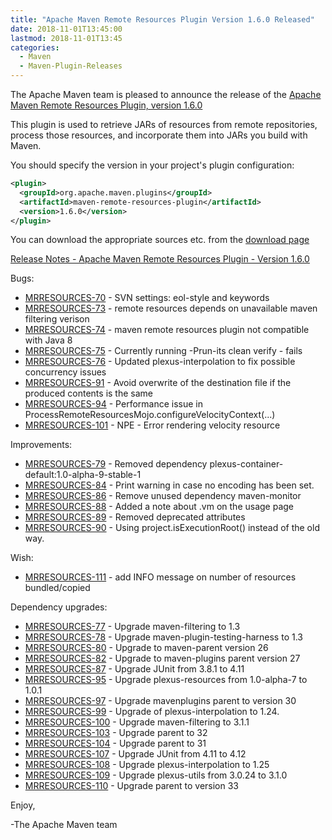 ```yaml
---
title: "Apache Maven Remote Resources Plugin Version 1.6.0 Released"
date: 2018-11-01T13:45:00
lastmod: 2018-11-01T13:45
categories:
  - Maven
  - Maven-Plugin-Releases
---
```

The Apache Maven team is pleased to announce the release of the 
[Apache Maven Remote Resources Plugin, version 1.6.0](https://maven.apache.org/plugins/maven-remote-resources-plugin/)


This plugin is used to retrieve JARs of resources from remote repositories,
process those resources, and incorporate them into JARs you build with Maven.

You should specify the version in your project's plugin configuration:

```xml
<plugin>
  <groupId>org.apache.maven.plugins</groupId>
  <artifactId>maven-remote-resources-plugin</artifactId>
  <version>1.6.0</version>
</plugin>
```
You can download the appropriate sources etc. from the [download page](https://maven.apache.org/plugins/maven-remote-resources-plugin/download.cgi)

<!-- more -->

[Release Notes - Apache Maven Remote Resources Plugin - Version 1.6.0](https://issues.apache.org/jira/secure/ReleaseNote.jspa?projectId=12317825&version=12331230&styleName=Text)

Bugs:

 * [MRRESOURCES-70](https://issues.apache.org/jira/browse/MRRESOURCES-70) - SVN settings: eol-style and keywords
 * [MRRESOURCES-73](https://issues.apache.org/jira/browse/MRRESOURCES-73) - remote resources depends on unavailable maven filtering verison
 * [MRRESOURCES-74](https://issues.apache.org/jira/browse/MRRESOURCES-74) - maven remote resources plugin not compatible with Java 8
 * [MRRESOURCES-75](https://issues.apache.org/jira/browse/MRRESOURCES-75) - Currently running -Prun-its clean verify - fails
 * [MRRESOURCES-76](https://issues.apache.org/jira/browse/MRRESOURCES-76) - Updated plexus-interpolation to fix possible concurrency issues
 * [MRRESOURCES-91](https://issues.apache.org/jira/browse/MRRESOURCES-91) - Avoid overwrite of the destination file if the produced contents is the same
 * [MRRESOURCES-94](https://issues.apache.org/jira/browse/MRRESOURCES-94) - Performance issue in ProcessRemoteResourcesMojo.configureVelocityContext(...)
 * [MRRESOURCES-101](https://issues.apache.org/jira/browse/MRRESOURCES-101) - NPE - Error rendering velocity resource

Improvements:

 * [MRRESOURCES-79](https://issues.apache.org/jira/browse/MRRESOURCES-79) - Removed dependency plexus-container-default:1.0-alpha-9-stable-1
 * [MRRESOURCES-84](https://issues.apache.org/jira/browse/MRRESOURCES-84) - Print warning in case no encoding has been set.
 * [MRRESOURCES-86](https://issues.apache.org/jira/browse/MRRESOURCES-86) - Remove unused dependency maven-monitor
 * [MRRESOURCES-88](https://issues.apache.org/jira/browse/MRRESOURCES-88) - Added a note about .vm on the usage page
 * [MRRESOURCES-89](https://issues.apache.org/jira/browse/MRRESOURCES-89) - Removed deprecated attributes
 * [MRRESOURCES-90](https://issues.apache.org/jira/browse/MRRESOURCES-90) - Using project.isExecutionRoot() instead of the old way.

Wish:

 * [MRRESOURCES-111](https://issues.apache.org/jira/browse/MRRESOURCES-111) - add INFO message on number of resources bundled/copied

Dependency upgrades:

 * [MRRESOURCES-77](https://issues.apache.org/jira/browse/MRRESOURCES-77) - Upgrade maven-filtering to 1.3
 * [MRRESOURCES-78](https://issues.apache.org/jira/browse/MRRESOURCES-78) - Upgrade maven-plugin-testing-harness to 1.3
 * [MRRESOURCES-80](https://issues.apache.org/jira/browse/MRRESOURCES-80) - Upgrade to maven-parent version 26
 * [MRRESOURCES-82](https://issues.apache.org/jira/browse/MRRESOURCES-82) - Upgrade to maven-plugins parent version 27
 * [MRRESOURCES-87](https://issues.apache.org/jira/browse/MRRESOURCES-87) - Upgrade JUnit from 3.8.1 to 4.11
 * [MRRESOURCES-95](https://issues.apache.org/jira/browse/MRRESOURCES-95) - Upgrade plexus-resources from 1.0-alpha-7 to 1.0.1
 * [MRRESOURCES-97](https://issues.apache.org/jira/browse/MRRESOURCES-97) - Upgrade mavenplugins parent to version 30
 * [MRRESOURCES-99](https://issues.apache.org/jira/browse/MRRESOURCES-99) - Upgrade of plexus-interpolation to 1.24.
 * [MRRESOURCES-100](https://issues.apache.org/jira/browse/MRRESOURCES-100) - Upgrade maven-filtering to 3.1.1
 * [MRRESOURCES-103](https://issues.apache.org/jira/browse/MRRESOURCES-103) - Upgrade parent to 32
 * [MRRESOURCES-104](https://issues.apache.org/jira/browse/MRRESOURCES-104) - Upgrade parent to 31
 * [MRRESOURCES-107](https://issues.apache.org/jira/browse/MRRESOURCES-107) - Upgrade JUnit from 4.11 to 4.12
 * [MRRESOURCES-108](https://issues.apache.org/jira/browse/MRRESOURCES-108) - Upgrade plexus-interpolation to 1.25
 * [MRRESOURCES-109](https://issues.apache.org/jira/browse/MRRESOURCES-109) - Upgrade plexus-utils from 3.0.24 to 3.1.0
 * [MRRESOURCES-110](https://issues.apache.org/jira/browse/MRRESOURCES-110) - Upgrade parent to version 33

Enjoy,

-The Apache Maven team


